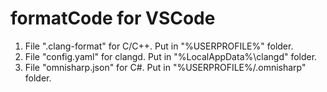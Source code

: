 # formatCode for VSCode

1. File ".clang-format" for C/C++. Put in "%USERPROFILE%" folder.
2. File "config.yaml" for clangd. Put in "%LocalAppData%\clangd\" folder.
3. File "omnisharp.json" for C#. Put in "%USERPROFILE%/.omnisharp" folder.
